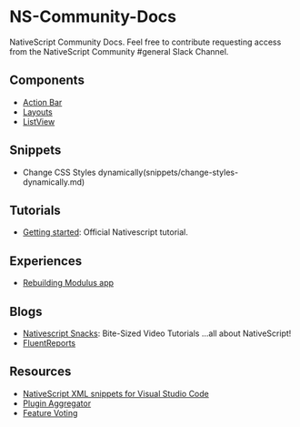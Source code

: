 # NS-Community-Docs
NativeScript Community Docs. Feel free to contribute requesting access from the NativeScript Community #general Slack Channel.

## Components
- [Action Bar](action-bar.md)
- [Layouts](layouts.md)
- [ListView](list-view.md)

## Snippets
- Change CSS Styles dynamically(snippets/change-styles-dynamically.md)


## Tutorials
- [Getting started](http://docs.nativescript.org/start/getting-started): Official Nativescript tutorial.

## Experiences
- [Rebuilding Modulus app](http://developer.telerik.com/content-types/opinion/my-nativescript-experience/)

## Blogs
- [Nativescript Snacks](http://nativescriptsnacks.com/): Bite-Sized Video Tutorials ...all about NativeScript!
- [FluentReports](http://fluentreports.com/blog/)

## Resources
- [NativeScript XML snippets for Visual Studio Code](https://github.com/tsvetan-ganev/nativescript-vscode-snippets)
- [Plugin Aggregator](http://plugins.nativescript.rocks/)
- [Feature Voting](https://nativescript.ideas.aha.io/ideas)